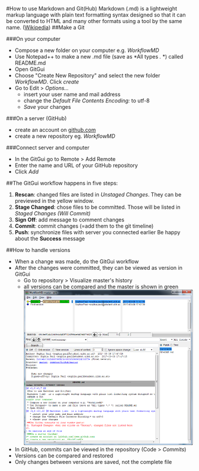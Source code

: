 #How to use Markdown and Git(Hub)
Markdown (.md)  is a lightweight markup language with plain text formatting syntax designed so that it can be converted to HTML and many other formats using a tool by the same name. ([Wikipedia](https://en.wikipedia.org/wiki/Markdown))
##Make a Git

###On your computer
* Compose a new folder on your computer e.g. *WorkflowMD*
* Use Notepad++ to make a new .md file (save as *All types *.* *) called README.md
* Open GitGui
* Choose "Create New Repository" and select the new folder *WorkflowMD*. Click *create*
* Go to Edit > *Options...*
  * insert your user name and mail address
  * change the *Default File Contents Encoding:* to utf-8
  * *Save* your changes
  
###On a server (GitHub)
* create an account on [github.com](www.github.com)
* create a new repository eg. *WorkflowMD*

###Connect server and computer
* In the GitGui go to Remote > Add Remote
* Enter the name and URL of your GitHub repository
* Click *Add*

##The GitGui workflow happens in five steps:
1. **Rescan**: changed files are listed in *Unstaged Changes*. They can be previewed in the yellow window.
1. **Stage Changed**: chose files to be committed. Those will be listed in *Staged Changes (Will Commit)*
1. **Sign Off**: add message to comment changes
1. **Commit**: commit changes (=add them to the git timeline)
1. **Push**: synchronize files with server you connected earlier
Be happy about the **Success** message

##How to handle versions
* When a change was made, do the GitGui workflow
* After the changes were committed, they can be viewed as version in GitGui
  * Go to repository > Visualize master's history
  * all versions can be compared and the master is shown in green
  ![Screenshot history](Screenshot1.png)
* In GitHub, commits can be viewed in the repository (Code > *Commits*)
* Versions can be compared and restored
* Only changes between versions are saved, not the complete file
